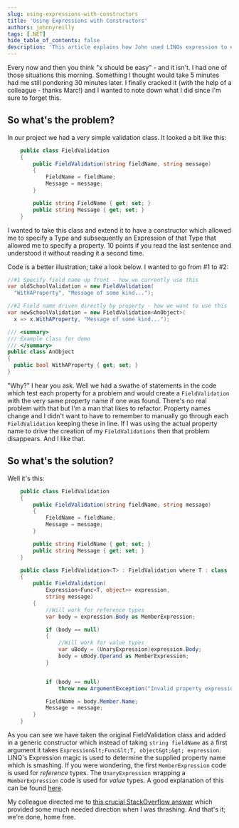 ```yaml
---
slug: using-expressions-with-constructors
title: 'Using Expressions with Constructors'
authors: johnnyreilly
tags: [.NET]
hide_table_of_contents: false
description: 'This article explains how John used LINQs expression to extend a validation class and automatically change the property name.'
---
```


Every now and then you think "x should be easy" - and it isn't. I had one of those situations this morning. Something I thought would take 5 minutes had me still pondering 30 minutes later. I finally cracked it (with the help of a colleague - thanks Marc!) and I wanted to note down what I did since I'm sure to forget this.

<!--truncate-->

## So what's the problem?

In our project we had a very simple validation class. It looked a bit like this:

```cs
    public class FieldValidation
    {
        public FieldValidation(string fieldName, string message)
        {
            FieldName = fieldName;
            Message = message;
        }

        public string FieldName { get; set; }
        public string Message { get; set; }
    }
```

I wanted to take this class and extend it to have a constructor which allowed me to specify a Type and subsequently an Expression of that Type that allowed me to specify a property. 10 points if you read the last sentence and understood it without reading it a second time.

Code is a better illustration; take a look below. I wanted to go from #1 to #2:

```cs
//#1 Specify field name up front - how we currently use this
var oldSchoolValidation = new FieldValidation(
  "WithAProperty", "Message of some kind...");

//#2 Field name driven directly by property - how we want to use this
var newSchoolValidation = new FieldValidation<AnObject>(
  x => x.WithAProperty, "Message of some kind...");

/// <summary>
/// Example class for demo
/// </summary>
public class AnObject
{
  public bool WithAProperty { get; set; }
}
```

"Why?" I hear you ask. Well we had a swathe of statements in the code which test each property for a problem and would create a `FieldValidation` with the very same property name if one was found. There's no real problem with that but I'm a man that likes to refactor. Property names change and I didn't want to have to remember to manually go through each `FieldValidation` keeping these in line. If I was using the actual property name to drive the creation of my `FieldValidations` then that problem disappears. And I like that.

## So what's the solution?

Well it's this:

```cs
    public class FieldValidation
    {
        public FieldValidation(string fieldName, string message)
        {
            FieldName = fieldName;
            Message = message;
        }

        public string FieldName { get; set; }
        public string Message { get; set; }
    }

    public class FieldValidation<T> : FieldValidation where T : class
    {
        public FieldValidation(
            Expression<Func<T, object>> expression,
            string message)
        {
            //Will work for reference types
            var body = expression.Body as MemberExpression;

            if (body == null)
            {
                //Will work for value types
                var uBody = (UnaryExpression)expression.Body;
                body = uBody.Operand as MemberExpression;
            }


            if (body == null)
                throw new ArgumentException("Invalid property expression");

            FieldName = body.Member.Name;
            Message = message;
        }
    }
```

As you can see we have taken the original FieldValidation class and added in a generic constructor which instead of taking `string fieldName` as a first argument it takes `Expression&lt;Func&lt;T, object&gt;&gt; expression`. LINQ's Expression magic is used to determine the supplied property name which is smashing. If you were wondering, the first `MemberExpression` code is used for _reference_ types. The `UnaryExpression` wrapping a `MemberExpression` code is used for _value_ types. A good explanation of this can be found [here](http://stackoverflow.com/a/12975480/761388).

My colleague directed me to [this crucial StackOverflow answer](http://stackoverflow.com/a/2916344) which provided some much needed direction when I was thrashing. And that's it; we're done, home free.
